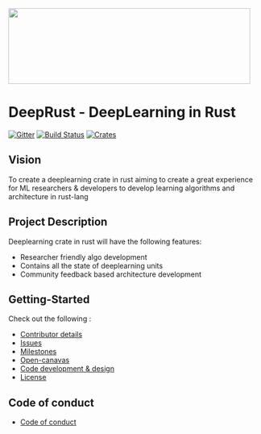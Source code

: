 <img src="https://cloud.githubusercontent.com/assets/5075497/25305466/2b244dc8-2799-11e7-8756-87e49e70bb6b.png" width="480" height="150" />

# DeepRust - DeepLearning in Rust

[![Gitter](https://badges.gitter.im/dvigneshwer/deeprust.svg)](https://gitter.im/dvigneshwer/deeprust?utm_source=badge&utm_medium=badge&utm_campaign=pr-badge&utm_content=badge)
[![Build Status](https://travis-ci.org/dvigneshwer/deeprust.svg?branch=master)](https://travis-ci.org/dvigneshwer/deeprust)
[![Crates](https://img.shields.io/crates/v/deeprust.svg)](https://crates.io/crates/deeprust)
## Vision

To create a deeplearning crate in rust aiming to create a great experience for ML researchers & developers to develop learning algorithms and architecture in rust-lang

## Project Description

Deeplearning crate in rust will have the following features:

* Researcher friendly algo development
* Contains all the state of deeplearning units
* Community feedback based architecture development 

## Getting-Started

Check out the following :

* [Contributor details](https://github.com/dvigneshwer/deeprust/blob/master/contributor/CONTRIBUTOR.md)
* [Issues](https://github.com/dvigneshwer/deeprust/issues)
* [Milestones](https://github.com/dvigneshwer/deeprust/milestone/1)
* [Open-canavas](https://github.com/dvigneshwer/deeprust/blob/master/open-canvas/open-canvas.md)
* [Code development & design](https://github.com/dvigneshwer/deeprust/tree/master/code)
* [License](https://github.com/dvigneshwer/deeprust/blob/master/license/LICENSE.md)

## Code of conduct

* [Code of conduct](https://github.com/dvigneshwer/deeprust/blob/master/code_of_conduct/code_of_conduct.md) 
